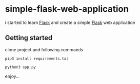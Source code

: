 # simple-flask-web-application

i started to learn [Flask](http://flask.pocoo.org/) and create a simple [Flask](http://flask.pocoo.org/) web application 

## Getting started
clone project
and 
following commands 

```
pip3 install requirements.txt
```

```
python3 app.py 
```

enjoy...
